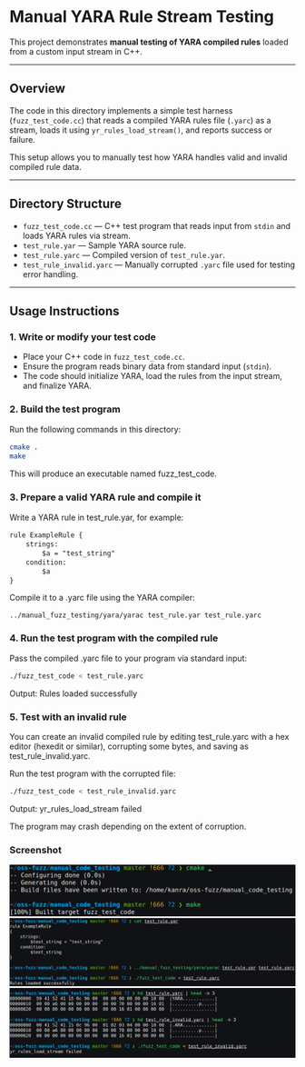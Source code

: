 # Manual YARA Rule Stream Testing

This project demonstrates **manual testing of YARA compiled rules** loaded from a custom input stream in C++.

---

## Overview

The code in this directory implements a simple test harness (`fuzz_test_code.cc`) that reads a compiled YARA rules file (`.yarc`) as a stream, loads it using `yr_rules_load_stream()`, and reports success or failure.

This setup allows you to manually test how YARA handles valid and invalid compiled rule data.

---

## Directory Structure

- `fuzz_test_code.cc` — C++ test program that reads input from `stdin` and loads YARA rules via stream.
- `test_rule.yar` — Sample YARA source rule.
- `test_rule.yarc` — Compiled version of `test_rule.yar`.
- `test_rule_invalid.yarc` — Manually corrupted `.yarc` file used for testing error handling.

---

## Usage Instructions

### 1. Write or modify your test code

- Place your C++ code in `fuzz_test_code.cc`.
- Ensure the program reads binary data from standard input (`stdin`).
- The code should initialize YARA, load the rules from the input stream, and finalize YARA.

### 2. Build the test program

Run the following commands in this directory:

```bash
cmake .
make
```

This will produce an executable named fuzz_test_code.

### 3. Prepare a valid YARA rule and compile it

Write a YARA rule in test_rule.yar, for example:

```yara
rule ExampleRule {
    strings:
        $a = "test_string"
    condition:
        $a
}
```

Compile it to a .yarc file using the YARA compiler:

```bash
../manual_fuzz_testing/yara/yarac test_rule.yar test_rule.yarc
```

### 4. Run the test program with the compiled rule

Pass the compiled .yarc file to your program via standard input:

```bash
./fuzz_test_code < test_rule.yarc
```
Output: Rules loaded successfully

### 5. Test with an invalid rule

You can create an invalid compiled rule by editing test_rule.yarc with a hex editor (hexedit or similar), corrupting some bytes, and saving as test_rule_invalid.yarc.

Run the test program with the corrupted file:

```bash
./fuzz_test_code < test_rule_invalid.yarc
```
Output: yr_rules_load_stream failed

The program may crash depending on the extent of corruption.

### Screenshot

![alt text](<Output_Images/Screenshot from 2025-06-14 18-39-46.png>)
![alt text](<Output_Images/Screenshot from 2025-06-14 18-41-10.png>)
![alt text](<Output_Images/Screenshot from 2025-06-14 18-41-52.png>)